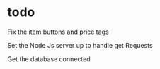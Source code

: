 # todo 

Fix the item buttons and price tags

Set the Node Js server up to handle get Requests

Get the database connected